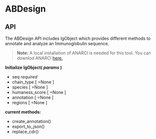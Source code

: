 # ABDesign

## API

The ABDesign API includes IgObject which provides different methods to annotate and analyze an Immunoglobulin sequence.

> **Note:** A local installation of ANARCI is needed for this tool. You can downlod ANARCI [here.](http://opig.stats.ox.ac.uk/webapps/newsabdab/sabpred/anarci/#download "ANARCI Download")

**Initialize IgObject( *params* )**

* seq *required*
* chain_type [ =None ]
* species [ =None ]
* humaness_score [ =None ]
* annotation [ =None ]
* regions [ =None ]


**current methods:**
* create_annotation()
* export_to_json()
* replace_cdr()